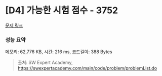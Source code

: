 # [D4] 가능한 시험 점수 - 3752 

[문제 링크](https://swexpertacademy.com/main/code/problem/problemDetail.do?contestProbId=AWHPkqBqAEsDFAUn) 

### 성능 요약

메모리: 62,776 KB, 시간: 216 ms, 코드길이: 388 Bytes



> 출처: SW Expert Academy, https://swexpertacademy.com/main/code/problem/problemList.do